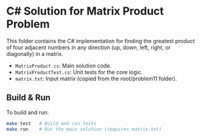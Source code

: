 # C# Solution for Matrix Product Problem

This folder contains the C# implementation for finding the greatest product of four adjacent numbers in any direction (up, down, left, right, or diagonally) in a matrix.

- `MatrixProduct.cs`: Main solution code.
- `MatrixProductTest.cs`: Unit tests for the core logic.
- `matrix.txt`: Input matrix (copied from the root/problem11 folder).

## Build & Run

To build and run:
```sh
make test   # Build and run tests
make run    # Run the main solution (requires matrix.txt)
```
